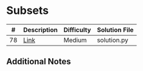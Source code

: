 # Subsets
|#|Description|Difficulty|Solution File|
|-|-|-|-|
|78|[Link](https://leetcode.com/problems/subsets/)|Medium|solution.py|

## Additional Notes
